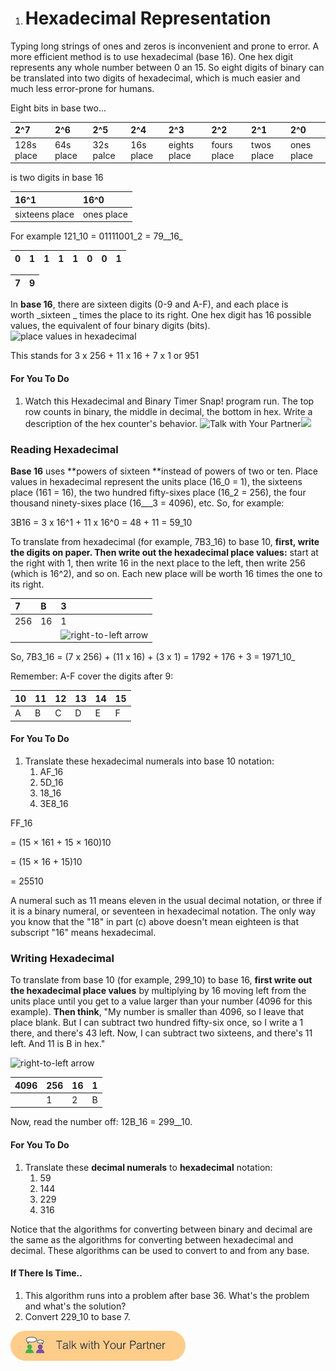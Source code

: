 1. # Hexadecimal Representation

Typing long strings of ones and zeros is inconvenient and prone to error. A more efficient method is to use hexadecimal \(base 16\). One hex digit represents any whole number between 0 an 15. So eight digits of binary can be translated into two digits of hexadecimal, which is much easier and much less error-prone for humans.


Eight bits in base two...

| 2^7 | 2^6 | 2^5 | 2^4 | 2^3 | 2^2 | 2^1 | 2^0 |
| :--- | :--- | :--- | :--- | :--- | :--- | :--- | :--- |
| 128s place | 64s place | 32s palce  | 16s place | eights place  | fours place | twos place | ones place |

is two digits in base 16

| 16^1 | 16^0 |
| :--- | :--- |
| sixteens place | ones place |

For example 121_10 = 01111001_2 = 79_\_16_

| 0 | 1 | 1 | 1 | 1 | 0 | 0 | 1 |
| :--- | :--- | :--- | :--- | :--- | :--- | :--- | :--- |


| 7 | 9 |
| :--- | :--- |


In **base 16**, there are sixteen digits \(0-9 and A-F\), and each place is worth _sixteen _ times the place to its right. One hex digit has 16 possible values, the equivalent of four binary digits \(bits\). ![](https://bjc.edc.org/bjc-r/img/4-internet/hex-places.jpg "place values in hexadecimal")

This stands for 3 x 256 + 11 x 16 + 7 x 1 or 951

#### For You To Do

1. Watch this Hexadecimal and Binary Timer Snap! program run. The top row counts in binary, the middle in decimal, the bottom in hex. Write a description of the hex counter's behavior.
   ![](https://bjc.edc.org/bjc-r/img/icons/talk-with-your-partner.png "Talk with Your Partner")![](https://bjc.edc.org/bjc-r/img/4-internet/hex-timer-preview.gif)

### Reading Hexadecimal

**Base 16** uses **powers of sixteen **instead of powers of two or ten. Place values in hexadecimal represent the units place \(16_0 = 1\), the sixteens place \(161 = 16\), the two hundred fifty-sixes place \(16_2 = 256\), the four thousand ninety-sixes place \(16_\__3 = 4096\), etc. So, for example:

3B16 = 3 x 16^1 + 11 x 16^0 = 48 + 11 = 59\_10

To translate from hexadecimal \(for example, 7B3\_16\) to base 10, **first, write the digits on paper. Then write out the hexadecimal place values:** start at the right with 1, then write 16 in the next place to the left, then write 256 \(which is 16^2\), and so on. Each new place will be worth 16 times the one to its right.

| 7 | B | 3 |
| :--- | :--- | :--- |
| 256 | 16 | 1 |
|  |  | ![](https://bjc.edc.org/bjc-r/img/8-recursive-reporters/r-to-l.png "right-to-left arrow") |

So, 7B3_16 = \(7 x 256\) + \(11 x 16\) + \(3 x 1\) = 1792 + 176 + 3 = 1971\_10_

Remember: A-F cover the digits after 9:

| 10 | 11 | 12 | 13 | 14 | 15 |
| :--- | :--- | :--- | :--- | :--- | :--- |
| A | B | C | D | E | F |



#### For You To Do

1. Translate these hexadecimal numerals into base 10 notation:
   1. AF\_16
   2. 5D\_16
   3. 18\_16
   4. 3E8\_16

FF\_16

= \(15 × 161 + 15 × 160\)10

= \(15 × 16 + 15\)10

= 25510

A numeral such as 11 means eleven in the usual decimal notation, or three if it is a binary numeral, or seventeen in hexadecimal notation. The only way you know that the "18" in part \(c\) above doesn't mean eighteen is that subscript "16" means hexadecimal.

### Writing Hexadecimal

To translate from base 10 \(for example, 299\_10\) to base 16, **first write out the hexadecimal place values** by multiplying by 16 moving left from the units place until you get to a value larger than your number \(4096 for this example\). **Then think**, "My number is smaller than 4096, so I leave that place blank. But I can subtract two hundred fifty-six once, so I write a 1 there, and there's 43 left. Now, I can subtract two sixteens, and there's 11 left. And 11 is B in hex."


![](https://bjc.edc.org/bjc-r/img/8-recursive-reporters/r-to-l.png "right-to-left arrow")

| 4096 | 256 | 16 | 1 |
| :--- | :--- | :--- | :--- |
|  | 1 | 2 | B |

  
Now, read the number off: 12B_16 = 299_\_10.

#### For You To Do

1. Translate these **decimal numerals** to **hexadecimal** notation:
   1. 59
   2. 144
   3. 229
   4. 316

Notice that the algorithms for converting between binary and decimal are the same as the algorithms for converting between hexadecimal and decimal. These algorithms can be used to convert to and from any base.

#### If There Is Time..

1. This algorithm runs into a problem after base 36. What's the problem and what's the solution?
2. Convert 229\_10 to base 7.

![](/assets/talk_with_partner.png)



